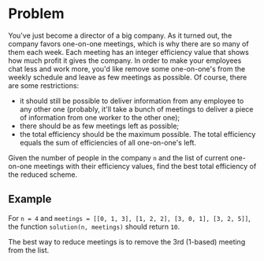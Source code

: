 # Problem

You've just become a director of a big company. As it turned out, the company favors one-on-one meetings, which is why there are so many of them each week. Each meeting has an integer efficiency value that shows how much profit it gives the company. In order to make your employees chat less and work more, you'd like remove some one-on-one's from the weekly schedule and leave as few meetings as possible. Of course, there are some restrictions:

- it should still be possible to deliver information from any employee to any other one (probably, it'll take a bunch of meetings to deliver a piece of information from one worker to the other one);
- there should be as few meetings left as possible;
- the total efficiency should be the maximum possible. The total efficiency equals the sum of efficiencies of all one-on-one's left.

Given the number of people in the company `n` and the list of current one-on-one meetings with their efficiency values, find the best total efficiency of the reduced scheme.

## Example

For `n = 4` and `meetings = [[0, 1, 3], [1, 2, 2], [3, 0, 1], [3, 2, 5]]`,
the function `solution(n, meetings)` should return `10`.

The best way to reduce meetings is to remove the 3rd (1-based) meeting from the list.